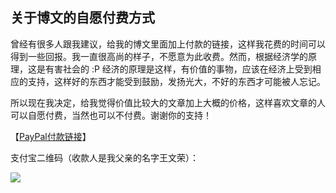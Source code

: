 ## 关于博文的自愿付费方式

曾经有很多人跟我建议，给我的博文里面加上付款的链接，这样我花费的时间可以得到一些回报。我一直很高尚的样子，不愿意为此收费。然而，根据经济学的原理，这是有害社会的 :P 经济的原理是这样，有价值的事物，应该在经济上受到相应的支持，这样好的东西才能受到鼓励，发扬光大，不好的东西才可能被人忘记。

所以现在我决定，给我觉得价值比较大的文章加上大概的价格，这样喜欢文章的人可以自愿付费，当然也可以不付费。谢谢你的支持！

【[PayPal付款链接](http://paypal.me/yinwang0/5)】

支付宝二维码（收款人是我父亲的名字王文荣）：

![](http://www.yinwang.org/images/alipay.jpg)
